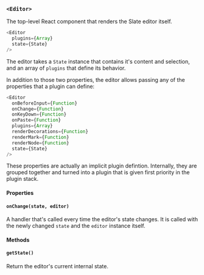 
### `<Editor>`

The top-level React component that renders the Slate editor itself.

```js
<Editor
  plugins={Array}
  state={State}
/>
```

The editor takes a `State` instance that contains it's content and selection, and an array of `plugins` that define its behavior.

In addition to those two properties, the editor allows passing any of the properties that a plugin can define: 

```js
<Editor
  onBeforeInput={Function}
  onChange={Function}
  onKeyDown={Function}
  onPaste={Function}
  plugins={Array}
  renderDecorations={Function}
  renderMark={Function}
  renderNode={Function}
  state={State}
/>
```

These properties are actually an implicit plugin defintion. Internally, they are grouped together and turned into a plugin that is given first priority in the plugin stack. 


#### Properties

#### `onChange(state, editor)`

A handler that's called every time the editor's state changes. It is called with the newly changed `state` and the `editor` instance itself.


#### Methods

#### `getState()`

Return the editor's current internal state.
